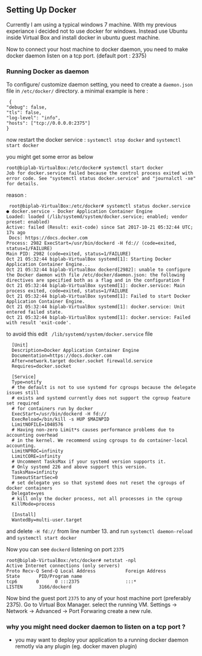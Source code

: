 ## Setting Up Docker

Currently I am using a typical windows 7 machine. With my previous experiance i decided not to use  docker for windows. Instead use Ubuntu inside Virtual Box and install docker in ubuntu guest machine.

Now to connect your host machine to docker daemon, you need to make docker daemon listen on a tcp port. (default port : 2375)

### Running Docker as daemon

To configure/ customize daemon setting, you need to create a `daemon.json` file in `/etc/docker/` directory.
a minimal example is here :
    
     {
    "debug": false,
    "tls": false,
    "log-level": "info",
    "hosts": ["tcp://0.0.0.0:2375"]
    }

now restart the docker service : `systemctl stop docker` and `systemctl start docker`

you might get some error as below 
   
    root@biplab-VirtualBox:/etc/docker# systemctl start docker
    Job for docker.service failed because the control process exited with error code. See "systemctl status docker.service" and "journalctl -xe" for details.

reason : 
    
     root@biplab-VirtualBox:/etc/docker# systemctl status docker.service
    ● docker.service - Docker Application Container Engine
    Loaded: loaded (/lib/systemd/system/docker.service; enabled; vendor preset: enabled)
    Active: failed (Result: exit-code) since Sat 2017-10-21 05:32:44 UTC; 17s ago
     Docs: https://docs.docker.com
    Process: 2982 ExecStart=/usr/bin/dockerd -H fd:// (code=exited, status=1/FAILURE)
    Main PID: 2982 (code=exited, status=1/FAILURE)
    Oct 21 05:32:44 biplab-VirtualBox systemd[1]: Starting Docker Application Container Engine...
    Oct 21 05:32:44 biplab-VirtualBox dockerd[2982]: unable to configure the Docker daemon with file /etc/docker/daemon.json: the following directives are specified both as a flag and in the configuration f
    Oct 21 05:32:44 biplab-VirtualBox systemd[1]: docker.service: Main process exited, code=exited, status=1/FAILURE
    Oct 21 05:32:44 biplab-VirtualBox systemd[1]: Failed to start Docker Application Container Engine.
    Oct 21 05:32:44 biplab-VirtualBox systemd[1]: docker.service: Unit entered failed state.
    Oct 21 05:32:44 biplab-VirtualBox systemd[1]: docker.service: Failed with result 'exit-code'.


to avoid this edit ` /lib/systemd/system/docker.service` file

      [Unit]
      Description=Docker Application Container Engine
      Documentation=https://docs.docker.com
      After=network.target docker.socket firewalld.service
      Requires=docker.socket
      
      [Service]
      Type=notify
      # the default is not to use systemd for cgroups because the delegate issues still
      # exists and systemd currently does not support the cgroup feature set required
      # for containers run by docker
      ExecStart=/usr/bin/dockerd -H fd://
      ExecReload=/bin/kill -s HUP $MAINPID
      LimitNOFILE=1048576
      # Having non-zero Limit*s causes performance problems due to accounting overhead
      # in the kernel. We recommend using cgroups to do container-local accounting.
      LimitNPROC=infinity
      LimitCORE=infinity
      # Uncomment TasksMax if your systemd version supports it.
      # Only systemd 226 and above support this version.
      TasksMax=infinity
      TimeoutStartSec=0
      # set delegate yes so that systemd does not reset the cgroups of docker containers
      Delegate=yes
      # kill only the docker process, not all processes in the cgroup
      KillMode=process
      
      [Install]
      WantedBy=multi-user.target

and delete `-H fd://` from line number 13.
and run `systemctl daemon-reload` and `systemctl start docker` 

Now you can see `dockerd` listening on port `2375`

    root@biplab-VirtualBox:/etc/docker# netstat -npl
    Active Internet connections (only servers)
    Proto Recv-Q Send-Q Local Address           Foreign Address         State       PID/Program name
    tcp6       0      0 :::2375                 :::*                    LISTEN      3166/dockerd

Now bind the guest port `2375` to any of your host machine port (preferably 2375). Go to Virtual Box Manager. select the running VM.
Settings -> Network -> Advanced -> Port Forwaring
create a new rule.

### why you might need docker daemon to listen on a tcp port ?

 * you may want to deploy your application to a running docker daemon remotly via any plugin (eg. docker maven plugin) 